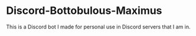 # Discord-Bottobulous-Maximus
This is a Discord bot I made for personal use in Discord servers that I am in.
